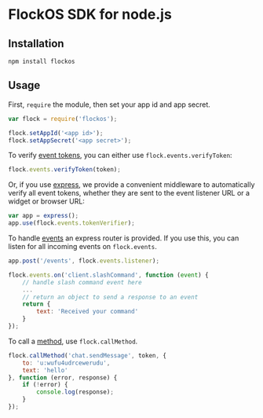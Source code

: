# FlockOS SDK for node.js

## Installation

```
npm install flockos
```

## Usage

First, `require` the module, then set your app id and app secret.

```js
var flock = require('flockos');

flock.setAppId('<app id>');
flock.setAppSecret('<app secret>');
```

To verify [event tokens][], you can either use `flock.events.verifyToken`:

```js
flock.events.verifyToken(token);
```

Or, if you use [express][], we provide a convenient middleware to automatically verify all event tokens, whether they are sent to the event listener URL or a widget or browser URL:

```js
var app = express();
app.use(flock.events.tokenVerifier);
```

To handle [events][] an express router is provided. If you use this, you can listen for all incoming events on `flock.events`.

```js
app.post('/events', flock.events.listener);

flock.events.on('client.slashCommand', function (event) {
    // handle slash command event here
    ...
    // return an object to send a response to an event
    return {
        text: 'Received your command'
    }
});
```

To call a [method][methods], use `flock.callMethod`.

```js
flock.callMethod('chat.sendMessage', token, {
    to: 'u:wufu4udrcewerudu',
    text: 'hello'
}, function (error, response) {
    if (!error) {
        console.log(response);
    }
});
```

[methods]: http://docs.flock.co/display/flockos/Methods
[events]: http://docs.flock.co/display/flockos/Events
[event tokens]: http://docs.flock.co/display/flockos/Event+Tokens
[express]: http://expressjs.com/
